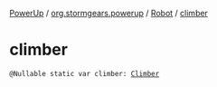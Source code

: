 [PowerUp](../../index.md) / [org.stormgears.powerup](../index.md) / [Robot](index.md) / [climber](./climber.md)

# climber

`@Nullable static var climber: `[`Climber`](../../org.stormgears.powerup.subsystems.elevatorclimber/-climber/index.md)